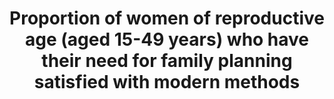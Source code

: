 ---
date_of_national_source_publication: December  2015
source_agency_staff_name: >-
  National  Survey  of  Family  Growth,  Reproductive  Statistics  Branch,  Division  of  Vital  Statistics,  National  Center  for  Health  Statistics
source_agency_staff_email: ambranum@cdc.gov
source_url: 'http://www.cdc.gov/nchs/nsfg/nsfg_2011_2013_puf.htm'
indicator_definition: >-
  From  WHO:  Percentage  of  women  of  reproductive  age  (15-49  years)  who  are  sexually  active  and  who  have  their  need  for  family  planning  satisfied  with  modern  methods.From  Population  Division/DESA,  United  Nations:  Percentage  of  women  of  reproductive  age  (15-49  years)  who  have  their  need  for  family  planning  satisfied  with  modern  methods.From  UNFPA:  The  contraceptive  prevalence  rate  is  the  percentage  of  women  of  reproductive  age  who  are  currently  using,  or  whose  sexual  partner  is  currently  using,  at  least  one  contraceptive  method,  regardless  of  the  method  used.  Concepts  Women  of  reproductive  age  include  all  women  of  reproductive  age  (15-49)  who  are  married  or  in  consensual  union.  Contraceptive  methods  include  modern  and  traditional  methods.  Modern  methods  of  contraception  include  female  and  male  sterilization,  oral  hormonal  pills,  intra-uterine  devices  (IUD),  male  condoms,  injectables,  implants  (including  Norplant),  vaginal  barrier  methods,  female  condoms,  and  emergency  contraception.  Traditional  methods  of  contraception  include  the  rhythm  method  (periodic  abstinence),  withdrawal,  lactational  amenorrhea  method  (LAM)  and  folk  methods.
target: >-
  By  2030,  ensure  universal  access  to  sexual  and  reproductive  health-care  services,  including  for  family  planning,  information  and  education,  and  the  integration  of  reproductive  health  into  national  strategies  and  programmes.
indicator_name: >-
  Proportion  of  women  of  reproductive  age  (aged  15-49  years)  who  have  their  need  for  family  planning  satisfied  with  modern  methods
title: >-
  Proportion  of  women  of  reproductive  age  (aged  15-49  years)  who  have  their  need  for  family  planning  satisfied  with  modern  methods
permalink: /3-7-1/
sdg_goal: 3
graph_type_description: Bar  graph
graph_status_notes: Graphed
layout: indicator
indicator: 3.7.1
un_designated_tier: '1'
un_custodial_agency: "DESA  Population  Division  (Partnering  Agencies:  UNFPA,  WHO)"
indicator_variable: percent_contraceptionuse
graph: null
variable_description: null
variable_notes: null
target_id: '3.7'
has_metadata: true
goal_meta_link: 'http://unstats.un.org/sdgs/files/metadata-compilation/Metadata-Goal-3.pdf'
goal_meta_link_page: 19
source_title: null
source_notes: null
published: true
actual_indicator_available: >-
  Percentage  of  current  use  of  any  method  of  contraception  among  US  women  aged  15-44
periodicity: Every  four  years  starting  in  2006
time_period: 2002-2015
method_of_computation: >-
  Number  of  women  with  family  planning  demand  who  use  modern  methods  /  Total  number  of  women  in  need  of  family  planning  Method  of  measurement  Household  surveys  include  a  series  of  questions  to  measure  modern  contraceptive  prevalence  rate  and  demand  for  family  planning.Total  demand  for  family  planning  is  defined  as  the  sum  of  the  number  of  women  of  reproductive  age  (15'49  years)  who  are  married  or  in  a  union  and  who  are  currently  using,  or  whose  sexual  partner  is  currently  using,  at  least  one  contraceptive  method,  and  the  unmet  need  for  family  planning.  Unmet  need  for  family  planning  is  the  proportion  of  women  of  reproductive  age  (15'49  years)  either  married  or  in  a  consensual  union,  who  are  fecund  and  sexually  active  but  who  are  not  using  any  method  of  contraception  (modern  or  traditional),  and  report  not  wanting  any  more  children  or  wanting  to  delay  the  birth  of  their  next  child  for  at  least  two  years.  Included  are:  (i)  all  pregnant  women  (married  or  in  a  consensual  union)  whose  pregnancies  were  unwanted  or  mistimed  at  the  time  of  conception;  (ii)  all  postpartum  amenorrhoeic  women  (married  or  in  consensual  union)  who  are  not  using  family  planning  and  whose  last  birth  was  unwanted  or  mistimed;  (iii)  all  fecund  women  (married  or  in  consensual  union)  who  are  neither  pregnant  nor  postpartum  amenorrhoeic,  and  who  either  do  not  want  any  more  children  (want  to  limit  family  size),  or  who  wish  to  postpone  the  birth  of  a  child  for  at  least  two  years  or  do  not  know  when  or  if  they  want  another  child  (want  to  space  births),  but  are  not  using  any  contraceptive  method.From  Population  Division/DESA,  United  Nations:  The  numerator  is  the  percentage  of  women  of  reproductive  age  (15-49  years  old)  who  are  currently  using,  or  whose  sexual  partner  is  currently  using,  at  least  one  modern  contraceptive  method.  The  denominator  is  the  total  demand  for  family  planning  (the  sum  of  contraceptive  prevalence  (any  method)  and  the  unmet  need  for  family  planning.  Metadata  on  the  definition,  method  of  computation  and  other  information  for  each  component'  contraceptive  prevalence  and  unmet  need  for  family  planning'are  included  in  the  MDG  database  as  each  was  an  indicator  (5.3  and  5.6)  used  for  global  monitoring  of  MDG  target  5.B.  Achieve,  by  2015,  universal  access  to  reproductive  health.  An  important  limitation,  though,  of  the  indicators  used  in  MDG  monitoring  is  that  they  were  only  with  reference  to  women  of  reproductive  age  who  are  married  or  in  a  union.  The  indicators  missed  women  who  are  not  married  but  who  are  exposed  to  the  risk  of  pregnancy.  See  http://unstats.un.org/unsd/mdg/Metadata.aspx  The  proposed  indicator  limits  the  numerator  to  women  who  are  using  a  modern  method  of  family  planning.  Women  who  are  using  a  traditional  method  of  contraception  are  not  considered  as  having  a  met  need  for  family  planning.  In  contrast,  the  indicator  'Demand  for  family  planning  satisfied  (met  need  for  contraception)'  (regardless  if  the  method  used  is  modern  or  traditional).is  a  key  indicator  under  the  Every  Woman,  Every  Child  initiative  and  is  described  in  detail  in  the  handbook  'Monitoring  maternal,  newborn  and  child  health:  understanding  key  progress  indicators'  available  here  from  WHO  (2011):  http://www.who.int/entity/healthmetrics/news/monitoring_maternal_newborn_child_health.pdf.From  UNFPA:  (  Women  using  a  contraceptive  method  /  Women  of  reproductive  age  )  X  100
rationale_interpretation: >-
  From  Population  Division/DESA,  United  Nations:  @@  While  it  is  difficult  to  define  an  ideal  level  of  contraceptive  prevalence,  since  it  is  dependent,  in  part,  on  womens  and  men  fertility  preferences,  the  proportion  of  demand  for  family  planning  satisfied  can  be  interpreted  as  the  degree  to  which  total  demand  for  contraception  has  been  met  with  an  ideal  (if  improbable)  target  of  100  per  cent  demand  met.  @@  "The  proportion  of  demand  for  family  planning  satisfied  (met  need  for  contraception)  indicator  enables  assessment  of  family  planning  programmes  and  progress  in  providing  contraceptive  services  to  women  who  wish  to  avoid  getting  pregnant.  Access  to  family  planning  provides  women  and  their  partners  opportunities  to  make  decisions  about  family  size  and  timing  of  pregnancies.  This  contributes  to  maternal  and  child  health  by  preventing  unintended  pregnancies  and  pregnancies  that  are  too  closely  spaced,  which  are  at  higher  risk  for  poor  obstetrical  outcomes.  Unmet  need  for  family  planning  shows  the  gap  between  womens  reproductive  intentions  and  their  access  to  or  use  of  contraceptives.  The  CPR  provides  an  estimate  of  contraceptive  use  in  a  population.  Both  the  unmet  need  for  family  planning  and  CPR  indicators  are  used  for  tracking  progress  towards  the  MDG  5  target  5B  of  achieving  universal  access  to  reproductive  health."  (WHO,  2011)  @@  @@  From  UNFPA:  The  contraceptive  prevalence  rate,  which  serves  as  a  proxy  measure  of  access  to  reproductive  health  services,  is  useful  for  tracking  progress  towards  the  target  of  achieving  universal  access  to  reproductive  health,  especially  when  the  indicator  is  considered  in  conjunction  with  information  about  womens  knowledge  of  family  planning  or  accessibility,  and  the  quality  of  family  planning  services.  Information  on  contraceptive  prevalence  complements  the  indicator  of  unmet  need  for  family  planning.  The  sum  of  contraceptive  prevalence  and  unmet  need  determines  the  total  demand  for  contraception.  Unlike  the  unmet  need  indicator,  contraceptive  prevalence  does  not  take  into  account  whether  women  or  couples  do  or  do  not  desire  additional  children.  This  makes  the  indicator  more  difficult  to  interpret  than  unmet  need  because  contraceptive  prevalence  rates  vary  across  societies  with  vastly  different  preferred  family  sizes.  For  the  same  reason,  it  is  difficult  to  specify  the  desired  target  for  contraceptive  prevalence  rates.
actual_indicator_available_description: >-
  Percent  of  all  US  women  aged  15-44  years  using  any  method  of  contraception  in  the  month  of  interview  in  the  National  Survey  of  Family  Growth
us_method_of_computation: >-
  Measures  the  contraceptive  method  used  (if  any)  in  the  month  of  the  interview  (not  at  a  specific  act  of  sexual  intercourse)  among  female  participants  aged  15-44  in  the  National  Survey  of  Family  Growth.  The  recode  variable  used  to  identify  any  contraception  use  was  CONSTAT1.  Nationally  representative  estimates  are  produced  using  sample  survey  weights.
comments_and_limitations: >-
  Estimates  can  only  be  made  periodically.  Estimates  shown  represent  the  midpoint  of  the  time  period  of  the  survey  used  to  produce  the  data.  Between  2000  and  2006,  the  NSFG  was  only  administered  once,  in  2002.  Since  2006,  the  survey  has  been  administered  continuously,  but  data  are  produced  in  2-year  cycles6.  Between  2006  and  2015,  two  4-year  estimates  are  provided  representing  the  midpoint  of  each  4-year  data  release  (2008  and  2013).
source_agency_survey_dataset: National  Center  for  Health  Statistics/National  Survey  of  Family  Growth
graph_title: null
date_metadata_updated: October  2017  

---